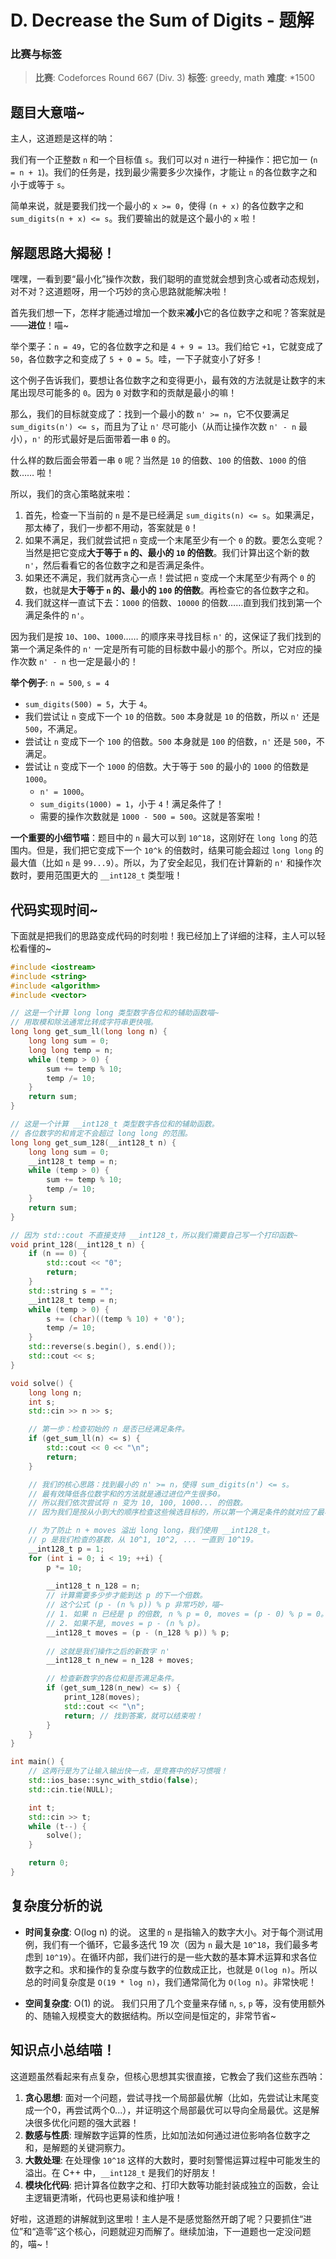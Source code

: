 # D. Decrease the Sum of Digits - 题解

### 比赛与标签
> **比赛**: Codeforces Round 667 (Div. 3)
> **标签**: greedy, math
> **难度**: *1500

## 题目大意喵~
主人，这道题是这样的呐：

我们有一个正整数 `n` 和一个目标值 `s`。我们可以对 `n` 进行一种操作：把它加一 (`n = n + 1`)。我们的任务是，找到最少需要多少次操作，才能让 `n` 的各位数字之和小于或等于 `s`。

简单来说，就是要我们找一个最小的 `x >= 0`，使得 `(n + x)` 的各位数字之和 `sum_digits(n + x) <= s`。我们要输出的就是这个最小的 `x` 啦！

## 解题思路大揭秘！
嘿嘿，一看到要“最小化”操作次数，我们聪明的直觉就会想到贪心或者动态规划，对不对？这道题呀，用一个巧妙的贪心思路就能解决啦！

首先我们想一下，怎样才能通过增加一个数来**减小**它的各位数字之和呢？答案就是——**进位**！喵~

举个栗子：`n = 49`，它的各位数字之和是 `4 + 9 = 13`。我们给它 `+1`，它就变成了 `50`，各位数字之和变成了 `5 + 0 = 5`。哇，一下子就变小了好多！

这个例子告诉我们，要想让各位数字之和变得更小，最有效的方法就是让数字的末尾出现尽可能多的 `0`。因为 `0` 对数字和的贡献是最小的嘛！

那么，我们的目标就变成了：找到一个最小的数 `n' >= n`，它不仅要满足 `sum_digits(n') <= s`，而且为了让 `n'` 尽可能小（从而让操作次数 `n' - n` 最小），`n'` 的形式最好是后面带着一串 `0` 的。

什么样的数后面会带着一串 `0` 呢？当然是 `10` 的倍数、`100` 的倍数、`1000` 的倍数…… 啦！

所以，我们的贪心策略就来啦：
1.  首先，检查一下当前的 `n` 是不是已经满足 `sum_digits(n) <= s`。如果满足，那太棒了，我们一步都不用动，答案就是 `0`！
2.  如果不满足，我们就尝试把 `n` 变成一个末尾至少有一个 `0` 的数。要怎么变呢？当然是把它变成**大于等于 `n` 的、最小的 `10` 的倍数**。我们计算出这个新的数 `n'`，然后看看它的各位数字之和是否满足条件。
3.  如果还不满足，我们就再贪心一点！尝试把 `n` 变成一个末尾至少有两个 `0` 的数，也就是**大于等于 `n` 的、最小的 `100` 的倍数**。再检查它的各位数字之和。
4.  我们就这样一直试下去：`1000` 的倍数、`10000` 的倍数……直到我们找到第一个满足条件的 `n'`。

因为我们是按 `10`、`100`、`1000`…… 的顺序来寻找目标 `n'` 的，这保证了我们找到的第一个满足条件的 `n'` 一定是所有可能的目标数中最小的那个。所以，它对应的操作次数 `n' - n` 也一定是最小的！

**举个例子**: `n = 500`, `s = 4`
-   `sum_digits(500) = 5`，大于 `4`。
-   我们尝试让 `n` 变成下一个 `10` 的倍数。`500` 本身就是 `10` 的倍数，所以 `n'` 还是 `500`，不满足。
-   尝试让 `n` 变成下一个 `100` 的倍数。`500` 本身就是 `100` 的倍数，`n'` 还是 `500`，不满足。
-   尝试让 `n` 变成下一个 `1000` 的倍数。大于等于 `500` 的最小的 `1000` 的倍数是 `1000`。
    -   `n' = 1000`。
    -   `sum_digits(1000) = 1`，小于 `4`！满足条件了！
    -   需要的操作次数就是 `1000 - 500 = 500`。这就是答案啦！

**一个重要的小细节喵**：题目中的 `n` 最大可以到 `10^18`，这刚好在 `long long` 的范围内。但是，我们把它变成下一个 `10^k` 的倍数时，结果可能会超过 `long long` 的最大值（比如 `n` 是 `99...9`）。所以，为了安全起见，我们在计算新的 `n'` 和操作次数时，要用范围更大的 `__int128_t` 类型哦！

## 代码实现时间~
下面就是把我们的思路变成代码的时刻啦！我已经加上了详细的注释，主人可以轻松看懂的~

```cpp
#include <iostream>
#include <string>
#include <algorithm>
#include <vector>

// 这是一个计算 long long 类型数字各位和的辅助函数喵~
// 用取模和除法通常比转成字符串更快哦。
long long get_sum_ll(long long n) {
    long long sum = 0;
    long long temp = n;
    while (temp > 0) {
        sum += temp % 10;
        temp /= 10;
    }
    return sum;
}

// 这是一个计算 __int128_t 类型数字各位和的辅助函数。
// 各位数字的和肯定不会超过 long long 的范围。
long long get_sum_128(__int128_t n) {
    long long sum = 0;
    __int128_t temp = n;
    while (temp > 0) {
        sum += temp % 10;
        temp /= 10;
    }
    return sum;
}

// 因为 std::cout 不直接支持 __int128_t，所以我们需要自己写一个打印函数~
void print_128(__int128_t n) {
    if (n == 0) {
        std::cout << "0";
        return;
    }
    std::string s = "";
    __int128_t temp = n;
    while (temp > 0) {
        s += (char)((temp % 10) + '0');
        temp /= 10;
    }
    std::reverse(s.begin(), s.end());
    std::cout << s;
}

void solve() {
    long long n;
    int s;
    std::cin >> n >> s;

    // 第一步：检查初始的 n 是否已经满足条件。
    if (get_sum_ll(n) <= s) {
        std::cout << 0 << "\n";
        return;
    }

    // 我们的核心思路：找到最小的 n' >= n，使得 sum_digits(n') <= s。
    // 最有效降低各位数字和的方法就是通过进位产生很多0。
    // 所以我们依次尝试将 n 变为 10, 100, 1000... 的倍数。
    // 因为我们是按从小到大的顺序检查这些候选目标的，所以第一个满足条件的就对应了最小的操作数。

    // 为了防止 n + moves 溢出 long long，我们使用 __int128_t。
    // p 是我们检查的基数，从 10^1, 10^2, ... 一直到 10^19。
    __int128_t p = 1;
    for (int i = 0; i < 19; ++i) {
        p *= 10;
        
        __int128_t n_128 = n;
        // 计算需要多少步才能到达 p 的下一个倍数。
        // 这个公式 (p - (n % p)) % p 非常巧妙，喵~
        // 1. 如果 n 已经是 p 的倍数, n % p = 0, moves = (p - 0) % p = 0。
        // 2. 如果不是, moves = p - (n % p)。
        __int128_t moves = (p - (n_128 % p)) % p;
        
        // 这就是我们操作之后的新数字 n'
        __int128_t n_new = n_128 + moves;

        // 检查新数字的各位和是否满足条件。
        if (get_sum_128(n_new) <= s) {
            print_128(moves);
            std::cout << "\n";
            return; // 找到答案，就可以结束啦！
        }
    }
}

int main() {
    // 这两行是为了让输入输出快一点，是竞赛中的好习惯哦！
    std::ios_base::sync_with_stdio(false);
    std::cin.tie(NULL);

    int t;
    std::cin >> t;
    while (t--) {
        solve();
    }

    return 0;
}
```

## 复杂度分析的说
-   **时间复杂度**: O(log n) 的说。
    这里的 `n` 是指输入的数字大小。对于每个测试用例，我们有一个循环，它最多迭代 19 次（因为 `n` 最大是 `10^18`，我们最多考虑到 `10^19`）。在循环内部，我们进行的是一些大数的基本算术运算和求各位数字之和。求和操作的复杂度与数字的位数成正比，也就是 `O(log n)`。所以总的时间复杂度是 `O(19 * log n)`，我们通常简化为 `O(log n)`。非常快呢！

-   **空间复杂度**: O(1) 的说。
    我们只用了几个变量来存储 `n`, `s`, `p` 等，没有使用额外的、随输入规模变大的数据结构。所以空间是恒定的，非常节省~

## 知识点小总结喵！
这道题虽然看起来有点复杂，但核心思想其实很直接，它教会了我们这些东西呐：

1.  **贪心思想**: 面对一个问题，尝试寻找一个局部最优解（比如，先尝试让末尾变成一个0，再尝试两个0...），并证明这个局部最优可以导向全局最优。这是解决很多优化问题的强大武器！
2.  **数感与性质**: 理解数字运算的性质，比如加法如何通过进位影响各位数字之和，是解题的关键洞察力。
3.  **大数处理**: 在处理像 `10^18` 这样的大数时，要时刻警惕运算过程中可能发生的溢出。在 C++ 中，`__int128_t` 是我们的好朋友！
4.  **模块化代码**: 把计算各位数字之和、打印大数等功能封装成独立的函数，会让主逻辑更清晰，代码也更易读和维护哦！

好啦，这道题的讲解就到这里啦！主人是不是感觉豁然开朗了呢？只要抓住“进位”和“造零”这个核心，问题就迎刃而解了。继续加油，下一道题也一定没问题的，喵~！